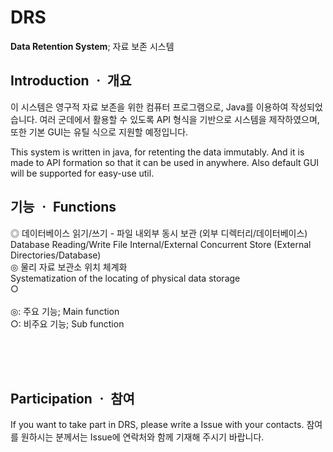 # DRS
**Data Retention System**; 자료 보존 시스템

## Introduction ㆍ 개요
 이 시스템은 영구적 자료 보존을 위한 컴퓨터 프로그램으로, Java를 이용하여 작성되었습니다.
 여러 군데에서 활용할 수 있도록 API 형식을 기반으로 시스템을 제작하였으며, 또한 기본 GUI는 유틸 식으로 지원할 예정입니다.
 
 This system is written in java, for retenting the data immutably.
 And it is made to API formation so that it can be used in anywhere. Also default GUI will be supported for easy-use util.
 
## 기능 ㆍ Functions
  ◎  데이터베이스 읽기/쓰기
    - 파일 내외부 동시 보관 (외부 디렉터리/데이터베이스)
      <br> Database Reading/Write
      File Internal/External Concurrent Store (External Directories/Database)
 <br>
  ◎  물리 자료 보관소 위치 체계화
      <br> Systematization of the locating of physical data storage
 <br>
  ○
  <br><br>
  ◎: 주요 기능; Main function
  <br>
  ○: 비주요 기능; Sub function
  
  <br><br><br>
## Participation ㆍ 참여
  If you want to take part in DRS, please write a Issue with your contacts.
  참여를 원하시는 분께서는 Issue에 연락처와 함께 기재해 주시기 바랍니다.
